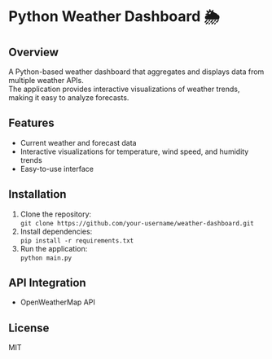 # Python Weather Dashboard 🌦️

## Overview
A Python-based weather dashboard that aggregates and displays data from multiple weather APIs.  
The application provides interactive visualizations of weather trends, making it easy to analyze forecasts.

## Features
- Current weather and forecast data
- Interactive visualizations for temperature, wind speed, and humidity trends
- Easy-to-use interface

## Installation
1. Clone the repository:  
   `git clone https://github.com/your-username/weather-dashboard.git`
2. Install dependencies:  
   `pip install -r requirements.txt`
3. Run the application:  
   `python main.py`

## API Integration
- OpenWeatherMap API

## License
MIT
